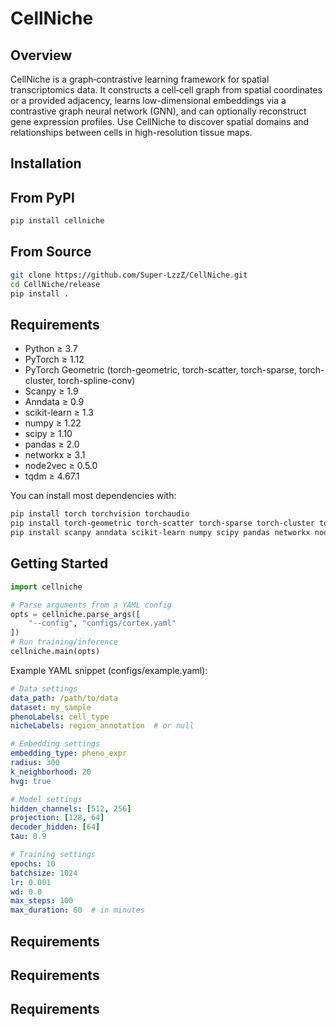 
# CellNiche

## Overview
CellNiche is a graph‐contrastive learning framework for spatial transcriptomics data. It constructs a cell‐cell graph from spatial coordinates or a provided adjacency, learns low-dimensional embeddings via a contrastive graph neural network (GNN), and can optionally reconstruct gene expression profiles. Use CellNiche to discover spatial domains and relationships between cells in high-resolution tissue maps.

## Installation
## From PyPI
```bash
pip install cellniche
```
## From Source
```bash
git clone https://github.com/Super-LzzZ/CellNiche.git
cd CellNiche/release
pip install .
```

## Requirements
- Python ≥ 3.7  
- PyTorch ≥ 1.12  
- PyTorch Geometric (torch-geometric, torch-scatter, torch-sparse, torch-cluster, torch-spline-conv)  
- Scanpy ≥ 1.9  
- Anndata ≥ 0.9  
- scikit-learn ≥ 1.3  
- numpy ≥ 1.22  
- scipy ≥ 1.10  
- pandas ≥ 2.0  
- networkx ≥ 3.1  
- node2vec ≥ 0.5.0  
- tqdm ≥ 4.67.1  

You can install most dependencies with:

```bash
pip install torch torchvision torchaudio
pip install torch-geometric torch-scatter torch-sparse torch-cluster torch-spline-conv
pip install scanpy anndata scikit-learn numpy scipy pandas networkx node2vec tqdm
```




## Getting Started
```python
import cellniche

# Parse arguments from a YAML config
opts = cellniche.parse_args([
    "--config", "configs/cortex.yaml"
])
# Run training/inference
cellniche.main(opts)

```

Example YAML snippet (configs/example.yaml):
```yaml
# Data settings
data_path: /path/to/data
dataset: my_sample
phenoLabels: cell_type
nicheLabels: region_annotation  # or null

# Embedding settings
embedding_type: pheno_expr
radius: 300
k_neighborhood: 20
hvg: true

# Model settings
hidden_channels: [512, 256]
projection: [128, 64]
decoder_hidden: [64]
tau: 0.9

# Training settings
epochs: 10
batchsize: 1024
lr: 0.001
wd: 0.0
max_steps: 100
max_duration: 60  # in minutes
```


## Requirements

## Requirements

## Requirements